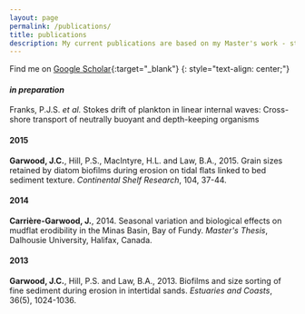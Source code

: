 ```yaml
---
layout: page
permalink: /publications/
title: publications
description: My current publications are based on my Master's work - stay tuned for more.
---
```


Find me on [Google Scholar](https://scholar.google.com/citations?user=gpnMH2sAAAAJ){:target="\_blank"}
{: style="text-align: center;"}

#### *in preparation*

Franks, P.J.S. *et al.* Stokes drift of plankton in linear internal waves: Cross-shore transport of neutrally buoyant and depth-keeping organisms

#### 2015

**Garwood, J.C.**, Hill, P.S., MacIntyre, H.L. and Law, B.A., 2015. Grain sizes retained by diatom biofilms during erosion on tidal flats linked to bed sediment texture. *Continental Shelf Research*, 104, 37-44.

#### 2014

**Carrière-Garwood, J.**, 2014. Seasonal variation and biological effects on mudflat erodibility in the Minas Basin, Bay of Fundy. *Master's Thesis*, Dalhousie University, Halifax, Canada.

#### 2013

**Garwood, J.C.**, Hill, P.S. and Law, B.A., 2013. Biofilms and size sorting of fine sediment during erosion in intertidal sands. *Estuaries and Coasts*, 36(5), 1024-1036.